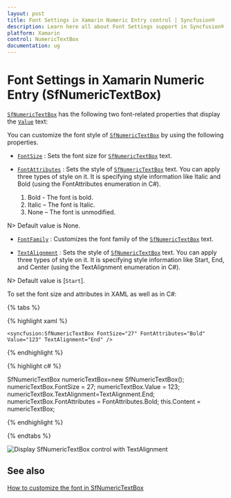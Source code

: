 ```yaml
---
layout: post
title: Font Settings in Xamarin Numeric Entry control | Syncfusion®
description: Learn here all about Font Settings support in Syncfusion® Xamarin Numeric Entry (SfNumericTextBox) control and more.
platform: Xamarin
control: NumericTextBox
documentation: ug
---
```

# Font Settings in Xamarin Numeric Entry (SfNumericTextBox)

[`SfNumericTextBox`](https://help.syncfusion.com/cr/xamarin/Syncfusion.SfNumericTextBox.XForms.SfNumericTextBox.html) has the following two font-related properties that display the [`Value`](https://help.syncfusion.com/cr/xamarin/Syncfusion.SfNumericTextBox.XForms.SfNumericTextBox.html#Syncfusion_SfNumericTextBox_XForms_SfNumericTextBox_Value) text:

You can customize the font style of [`SfNumericTextBox`](https://help.syncfusion.com/cr/xamarin/Syncfusion.SfNumericTextBox.XForms.SfNumericTextBox.html) by using the following properties.

* [`FontSize`](https://help.syncfusion.com/cr/xamarin/Syncfusion.SfNumericTextBox.XForms.SfNumericTextBox.html#Syncfusion_SfNumericTextBox_XForms_SfNumericTextBox_FontSize) : Sets the font size for [`SfNumericTextBox`](https://help.syncfusion.com/cr/xamarin/Syncfusion.SfNumericTextBox.XForms.SfNumericTextBox.html) text. 

* [`FontAttributes`](https://help.syncfusion.com/cr/xamarin/Syncfusion.SfNumericTextBox.XForms.SfNumericTextBox.html#Syncfusion_SfNumericTextBox_XForms_SfNumericTextBox_FontAttributes) : Sets the style of [`SfNumericTextBox`](https://help.syncfusion.com/cr/xamarin/Syncfusion.SfNumericTextBox.XForms.SfNumericTextBox.html) text. You can apply three types of style on it. It is specifying style information like Italic and Bold (using the FontAttributes enumeration in C#).

   1. Bold - The font is bold.
   2. Italic – The font is Italic.
   3. None – The font is unmodified.

N> Default value is None.

* [`FontFamily`](https://help.syncfusion.com/cr/xamarin/Syncfusion.SfNumericTextBox.XForms.SfNumericTextBox.html#Syncfusion_SfNumericTextBox_XForms_SfNumericTextBox_FontFamily) : Customizes the font family of the [`SfNumericTextBox`](https://help.syncfusion.com/cr/xamarin/Syncfusion.SfNumericTextBox.XForms.SfNumericTextBox.html) text.

* [`TextAlignment`](https://help.syncfusion.com/cr/xamarin/Syncfusion.SfNumericTextBox.XForms.SfNumericTextBox.html#Syncfusion_SfNumericTextBox_XForms_SfNumericTextBox_TextAlignment) : Sets the style of [`SfNumericTextBox`](https://help.syncfusion.com/cr/xamarin/Syncfusion.SfNumericTextBox.XForms.SfNumericTextBox.html) text. You can apply three types of style on it. It is specifying style information like Start, End, and Center (using the TextAlignment enumeration in C#).

N> Default value is [`Start`].

To set the font size and attributes in XAML as well as in C#:

{% tabs %}

{% highlight xaml %}

	<syncfusion:SfNumericTextBox FontSize="27" FontAttributes="Bold" Value="123" TextAlignment="End" />
	
{% endhighlight %}

{% highlight c# %}

SfNumericTextBox numericTextBox=new SfNumericTextBox();
numericTextBox.FontSize = 27;
numericTextBox.Value = 123;
numericTextBox.TextAlignment=TextAlignment.End;
numericTextBox.FontAttributes = FontAttributes.Bold;
this.Content = numericTextBox;

{% endhighlight %}

{% endtabs %}

![Display SfNumericTextBox control with TextAlignment](images/textformatend.png)

## See also

[How to customize the font in SfNumericTextBox](https://support.syncfusion.com/kb/article/6851/how-to-custom-the-font-in-numerictextbox)

